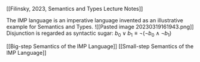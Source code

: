 [[Filinsky, 2023, Semantics and Types Lecture Notes]]

The IMP language is an imperative language invented as an illustrative example for Semantics and Types.
![[Pasted image 20230319161943.png]]
Disjunction is regarded as syntactic sugar: $b_0 \lor b_1 \equiv \neg(\neg b_0 \land \neg b_1)$

[[Big-step Semantics of the IMP Language]]
[[Small-step Semantics of the IMP Language]]